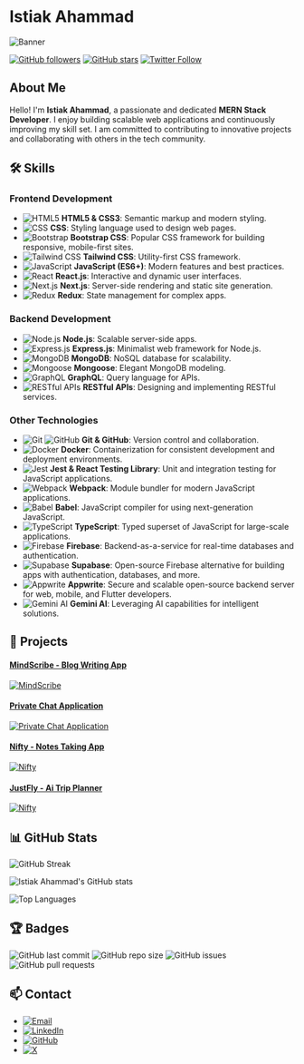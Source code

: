 # Istiak Ahammad

![Banner](https://i.imghippo.com/files/evofc1725613949.png)

[![GitHub followers](https://img.shields.io/github/followers/mhistiak3?style=social)](https://github.com/mhistiak3)
[![GitHub stars](https://img.shields.io/github/stars/mhistiak3?style=social)](https://github.com/mhistiak3)
[![Twitter Follow](https://img.shields.io/twitter/follow/Mdistiak?style=social)](https://x.com/Mdistia59400077)

## About Me

Hello! I'm **Istiak Ahammad**, a passionate and dedicated **MERN Stack Developer**. I enjoy building scalable web applications and continuously improving my skill set. I am committed to contributing to innovative projects and collaborating with others in the tech community.

## 🛠️ Skills

### Frontend Development

- ![HTML5](https://img.shields.io/badge/-HTML5-E34F26?logo=html5&logoColor=white&style=flat) **HTML5 & CSS3**: Semantic markup and modern styling.
- ![CSS](https://img.shields.io/badge/-CSS3-1572B6?logo=css3&logoColor=white&style=flat) **CSS**: Styling language used to design web pages.
- ![Bootstrap](https://img.shields.io/badge/-Bootstrap%20CSS-7952B3?logo=bootstrap&logoColor=white&style=flat) **Bootstrap CSS**: Popular CSS framework for building responsive, mobile-first sites.
- ![Tailwind CSS](https://img.shields.io/badge/-Tailwind%20CSS-38B2AC?logo=tailwind-css&logoColor=white&style=flat) **Tailwind CSS**: Utility-first CSS framework.
- ![JavaScript](https://img.shields.io/badge/-JavaScript-F7DF1E?logo=javascript&logoColor=black&style=flat) **JavaScript (ES6+)**: Modern features and best practices.
- ![React](https://img.shields.io/badge/-React-61DAFB?logo=react&logoColor=white&style=flat) **React.js**: Interactive and dynamic user interfaces.
- ![Next.js](https://img.shields.io/badge/-Next.js-000000?logo=next.js&logoColor=white&style=flat) **Next.js**: Server-side rendering and static site generation.
- ![Redux](https://img.shields.io/badge/-Redux-764ABC?logo=redux&logoColor=white&style=flat) **Redux**: State management for complex apps.





### Backend Development

- ![Node.js](https://img.shields.io/badge/-Node.js-339933?logo=node.js&logoColor=white&style=flat) **Node.js**: Scalable server-side apps.
- ![Express.js](https://img.shields.io/badge/-Express.js-000000?logo=express&logoColor=white&style=flat) **Express.js**: Minimalist web framework for Node.js.
- ![MongoDB](https://img.shields.io/badge/-MongoDB-47A248?logo=mongodb&logoColor=white&style=flat) **MongoDB**: NoSQL database for scalability.
- ![Mongoose](https://img.shields.io/badge/-Mongoose-800000?logo=mongoose&logoColor=white&style=flat) **Mongoose**: Elegant MongoDB modeling.
- ![GraphQL](https://img.shields.io/badge/-GraphQL-E10098?logo=graphql&logoColor=white&style=flat) **GraphQL**: Query language for APIs.
- ![RESTful APIs](https://img.shields.io/badge/-RESTful%20APIs-0052CC?logo=api&logoColor=white&style=flat) **RESTful APIs**: Designing and implementing RESTful services.
  


### Other Technologies

- ![Git](https://img.shields.io/badge/-Git-F05032?logo=git&logoColor=white&style=flat) ![GitHub](https://img.shields.io/badge/-GitHub-181717?logo=github&logoColor=white&style=flat) **Git & GitHub**: Version control and collaboration.
- ![Docker](https://img.shields.io/badge/-Docker-2496ED?logo=docker&logoColor=white&style=flat) **Docker**: Containerization for consistent development and deployment environments.
- ![Jest](https://img.shields.io/badge/-Jest-C21325?logo=jest&logoColor=white&style=flat) **Jest & React Testing Library**: Unit and integration testing for JavaScript applications.
- ![Webpack](https://img.shields.io/badge/-Webpack-8DD6F9?logo=webpack&logoColor=black&style=flat) **Webpack**: Module bundler for modern JavaScript applications.
- ![Babel](https://img.shields.io/badge/-Babel-F9DC3E?logo=babel&logoColor=black&style=flat) **Babel**: JavaScript compiler for using next-generation JavaScript.
- ![TypeScript](https://img.shields.io/badge/-TypeScript-3178C6?logo=typescript&logoColor=white&style=flat) **TypeScript**: Typed superset of JavaScript for large-scale applications.
- ![Firebase](https://img.shields.io/badge/-Firebase-FFCA28?logo=firebase&logoColor=black&style=flat) **Firebase**: Backend-as-a-service for real-time databases and authentication.
- ![Supabase](https://img.shields.io/badge/-Supabase-3ECF8E?logo=supabase&logoColor=white&style=flat) **Supabase**: Open-source Firebase alternative for building apps with authentication, databases, and more.
- ![Appwrite](https://img.shields.io/badge/-Appwrite-F02E65?logo=appwrite&logoColor=white&style=flat) **Appwrite**: Secure and scalable open-source backend server for web, mobile, and Flutter developers.
- ![Gemini AI](https://img.shields.io/badge/-Gemini%20AI-6A0DAD?logo=ai&logoColor=white&style=flat) **Gemini AI**: Leveraging AI capabilities for intelligent solutions.


  


## 🚀 Projects

#### [MindScribe - Blog Writing App](https://github.com/mhistiak3/MindScribe)
[![MindScribe](https://github-readme-stats.vercel.app/api/pin/?username=mhistiak3&repo=MindScribe&theme=radical)](https://github.com/mhistiak3/MindScribe)


#### [Private Chat Application](https://github.com/mhistiak3/private-chat-application)
[![Private Chat Application](https://github-readme-stats.vercel.app/api/pin/?username=mhistiak3&repo=private-chat-application&theme=radical)](https://github.com/mhistiak3/private-chat-application)


#### [Nifty - Notes Taking App](https://github.com/mhistiak3/nifty-notes-taking-app)
[![Nifty](https://github-readme-stats.vercel.app/api/pin/?username=mhistiak3&repo=nifty-notes-taking-app&theme=radical)](https://github.com/mhistiak3/nifty-notes-taking-app)


#### [JustFly - Ai Trip Planner](https://github.com/mhistiak3/JustFly)
[![Nifty](https://github-readme-stats.vercel.app/api/pin/?username=mhistiak3&repo=JustFly&theme=radical)](https://github.com/mhistiak3/JustFly)



## 📊 GitHub Stats


![GitHub Streak](https://github-readme-streak-stats.herokuapp.com/?user=mhistiak3&theme=radical)     

![Istiak Ahammad's GitHub stats](https://github-readme-stats.vercel.app/api?username=mhistiak3&show_icons=true&theme=radical)    

![Top Languages](https://github-readme-stats.vercel.app/api/top-langs/?username=mhistiak3&layout=compact&theme=radical)


## 🏆 Badges

![GitHub last commit](https://img.shields.io/github/last-commit/mhistiak3/mhistiak3?logo=github&style=flat)
![GitHub repo size](https://img.shields.io/github/repo-size/mhistiak3/mhistiak3?logo=github&style=flat)
![GitHub issues](https://img.shields.io/github/issues/mhistiak3/mhistiak3?logo=github&style=flat)
![GitHub pull requests](https://img.shields.io/github/issues-pr/mhistiak3/mhistiak3?logo=github&style=flat)


## 📫 Contact

- [![Email](https://img.shields.io/badge/-Email-D14836?logo=gmail&logoColor=white&style=flat)](mailto:mhistiak2@gmail.com)
- [![LinkedIn](https://img.shields.io/badge/-LinkedIn-0077B5?logo=linkedin&logoColor=white&style=flat)](https://www.linkedin.com/in/istiak-ahammad/)
- [![GitHub](https://img.shields.io/badge/-GitHub-181717?logo=github&logoColor=white&style=flat)](https://github.com/mhistiak3)
- [![X](https://img.shields.io/badge/-X-1DA1F2?logo=x&logoColor=white&style=flat)](https://x.com/Mdistia59400077)
